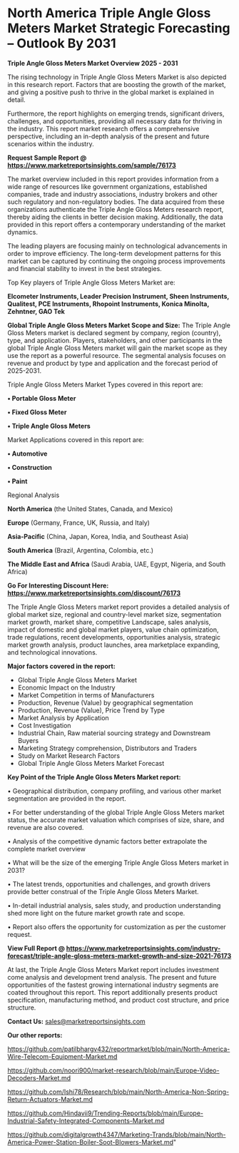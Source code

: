 # North America Triple Angle Gloss Meters Market Strategic Forecasting – Outlook By 2031

<Strong> Triple Angle Gloss Meters Market Overview 2025 - 2031</strong>

The rising technology in Triple Angle Gloss Meters Market is also depicted in this research report. Factors that are boosting the growth of the market, and giving a positive push to thrive in the global market is explained in detail.

Furthermore, the report highlights on emerging trends, significant drivers, challenges, and opportunities, providing all necessary data for thriving in the industry. This report market research offers a comprehensive perspective, including an in-depth analysis of the present and future scenarios within the industry.

<strong>Request Sample Report @ <a href=https://www.marketreportsinsights.com/sample/76173>https://www.marketreportsinsights.com/sample/76173</a></strong>

The market overview included in this report provides information from a wide range of resources like government organizations, established companies, trade and industry associations, industry brokers and other such regulatory and non-regulatory bodies. The data acquired from these organizations authenticate the Triple Angle Gloss Meters research report, thereby aiding the clients in better decision making. Additionally, the data provided in this report offers a contemporary understanding of the market dynamics.

The leading players are focusing mainly on technological advancements in order to improve efficiency. The long-term development patterns for this market can be captured by continuing the ongoing process improvements and financial stability to invest in the best strategies.

Top Key players of Triple Angle Gloss Meters Market are:

<strong>Elcometer Instruments, Leader Precision Instrument, Sheen Instruments, Qualitest, PCE Instruments, Rhopoint Instruments, Konica Minolta, Zehntner, GAO Tek</strong>

<strong><b>Global Triple Angle Gloss Meters Market Scope and Size:</b></strong>
The Triple Angle Gloss Meters market is declared segment by company, region (country), type, and application. Players, stakeholders, and other participants in the global Triple Angle Gloss Meters market will gain the market scope as they use the report as a powerful resource. The segmental analysis focuses on revenue and product by type and application and the forecast period of 2025-2031.

Triple Angle Gloss Meters Market Types covered in this report are:

<strong>• Portable Gloss Meter

• Fixed Gloss Meter

• Triple Angle Gloss Meters</strong>

Market Applications covered in this report are:

<strong>• Automotive

• Construction

• Paint</strong> 

Regional Analysis

<strong>North America</strong> (the United States, Canada, and Mexico)

<strong>Europe</strong> (Germany, France, UK, Russia, and Italy)

<strong>Asia-Pacific</strong> (China, Japan, Korea, India, and Southeast Asia)

<strong>South America</strong> (Brazil, Argentina, Colombia, etc.)

<strong>The Middle East and Africa</strong> (Saudi Arabia, UAE, Egypt, Nigeria, and South Africa)

<strong>Go For Interesting Discount Here: <a href=https://www.marketreportsinsights.com/discount/76173>https://www.marketreportsinsights.com/discount/76173</a></strong>

The Triple Angle Gloss Meters market report provides a detailed analysis of global market size, regional and country-level market size, segmentation market growth, market share, competitive Landscape, sales analysis, impact of domestic and global market players, value chain optimization, trade regulations, recent developments, opportunities analysis, strategic market growth analysis, product launches, area marketplace expanding, and technological innovations.

<strong><b>Major factors covered in the report:</b></strong>
<ul>
  <li>Global Triple Angle Gloss Meters Market </li>
  <li>Economic Impact on the Industry</li>
  <li>Market Competition in terms of Manufacturers</li>
  <li>Production, Revenue (Value) by geographical segmentation</li>
  <li>Production, Revenue (Value), Price Trend by Type</li>
  <li>Market Analysis by Application</li>
  <li>Cost Investigation</li>
  <li>Industrial Chain, Raw material sourcing strategy and Downstream Buyers</li>
  <li>Marketing Strategy comprehension, Distributors and Traders</li>
  <li>Study on Market Research Factors</li>
  <li>Global Triple Angle Gloss Meters Market Forecast</li>
</ul>

<strong><b>Key Point of the Triple Angle Gloss Meters Market report:</b></strong>

• Geographical distribution, company profiling, and various other market segmentation are provided in the report.

• For better understanding of the global Triple Angle Gloss Meters market status, the accurate market valuation which comprises of size, share, and revenue are also covered.

• Analysis of the competitive dynamic factors better extrapolate the complete market overview

• What will be the size of the emerging Triple Angle Gloss Meters market in 2031?

• The latest trends, opportunities and challenges, and growth drivers provide better construal of the Triple Angle Gloss Meters Market.

• In-detail industrial analysis, sales study, and production understanding shed more light on the future market growth rate and scope.

• Report also offers the opportunity for customization as per the customer request.

<strong><b>View Full Report @ <a href=https://www.marketreportsinsights.com/industry-forecast/triple-angle-gloss-meters-market-growth-and-size-2021-76173>https://www.marketreportsinsights.com/industry-forecast/triple-angle-gloss-meters-market-growth-and-size-2021-76173</a></b></strong>


At last, the Triple Angle Gloss Meters Market report includes investment come analysis and development trend analysis. The present and future opportunities of the fastest growing international industry segments are coated throughout this report. This report additionally presents product specification, manufacturing method, and product cost structure, and price structure.

<strong>Contact Us:</strong>
sales@marketreportsinsights.com

<strong>Our other reports:</strong>

<a href=https://github.com/patilbhargv432/reportmarket/blob/main/North-America-Wire-Telecom-Equipment-Market.md>https://github.com/patilbhargv432/reportmarket/blob/main/North-America-Wire-Telecom-Equipment-Market.md</a>

<a href=https://github.com/noori900/market-research/blob/main/Europe-Video-Decoders-Market.md>https://github.com/noori900/market-research/blob/main/Europe-Video-Decoders-Market.md</a>

<a href=https://github.com/Ishi78/Research/blob/main/North-America-Non-Spring-Return-Actuators-Market.md>https://github.com/Ishi78/Research/blob/main/North-America-Non-Spring-Return-Actuators-Market.md</a>

<a href=https://github.com/Hindavii9/Trending-Reports/blob/main/Europe-Industrial-Safety-Integrated-Components-Market.md>https://github.com/Hindavii9/Trending-Reports/blob/main/Europe-Industrial-Safety-Integrated-Components-Market.md</a>

<a href=https://github.com/digitalgrowth4347/Marketing-Trands/blob/main/North-America-Power-Station-Boiler-Soot-Blowers-Market.md>https://github.com/digitalgrowth4347/Marketing-Trands/blob/main/North-America-Power-Station-Boiler-Soot-Blowers-Market.md</a>"
